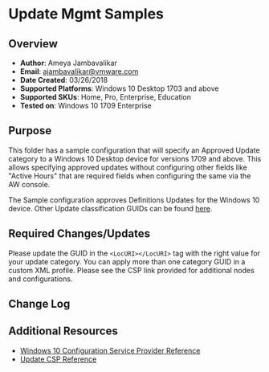 # Update Mgmt Samples

## Overview
- **Author**: Ameya Jambavalikar
- **Email**: ajambavalikar@vmware.com
- **Date Created**: 03/26/2018
- **Supported Platforms**: Windows 10 Desktop 1703 and above 
- **Supported SKUs**: Home, Pro, Enterprise, Education
- **Tested on**: Windows 10 1709 Enterprise

## Purpose 
This folder has a sample configuration that will specify an Approved Update category to a Windows 10 Desktop device for versions 1709 and above. This allows specifying approved updates without configuring other fields like "Active Hours" that are required fields when configuring the same via the AW console.

The Sample configuration approves Definitions Updates for the Windows 10 device. Other Update classification GUIDs can be found [here](https://msdn.microsoft.com/en-us/library/ff357803(v=vs.85).aspx).

## Required Changes/Updates
Please update the GUID in the `<LocURI></LocURI>` tag with the right value for your update category. You can apply more than one category GUID in a custom XML profile. Please see the CSP link provided for additional nodes and configurations.

## Change Log

## Additional Resources
* [Windows 10 Configuration Service Provider Reference](http://aka.ms/CSPList)
* [Update CSP Reference](https://docs.microsoft.com/en-us/windows/client-management/mdm/update-csp)